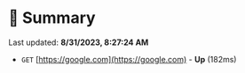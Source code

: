 # 📖 Summary
Last updated: **8/31/2023, 8:27:24 AM**

- `GET` [https://google.com](https://google.com) - **Up** (182ms)
